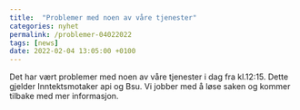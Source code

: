```yaml
---
title:  "Problemer med noen av våre tjenester"
categories: nyhet
permalink: /problemer-04022022
tags: [news]
date: 2022-02-04 13:05:00 +0100
---
```

Det har vært problemer med noen av våre tjenester i dag fra kl.12:15. Dette gjelder Inntektsmotaker api og Bsu.
Vi jobber med å løse saken og kommer tilbake med mer informasjon. 
